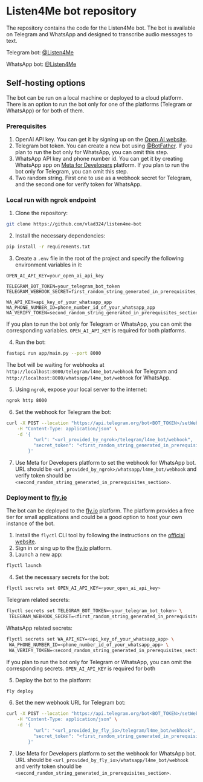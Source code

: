 # Listen4Me bot repository

The repository contains the code for the Listen4Me bot. The bot is available on Telegram and WhatsApp and designed to transcribe audio
messages to text.

Telegram bot: [@Listen4Me](https://t.me/l4me_bot)

WhatsApp bot: [@Listen4Me](https://wa.me/message/CZS3B3D7YNL3C1)

## Self-hosting options

The bot can be run on a local machine or deployed to a cloud platform.
There is an option to run the bot only for one of the platforms (Telegram or WhatsApp) or for both of them.

### Prerequisites

1. OpenAI API key. You can get it by signing up on the [Open AI website](https://platform.openai.com/signup).
2. Telegram bot token. You can create a new bot using [@BotFather](https://t.me/botfather). If you plan to run the bot only for WhatsApp,
   you can omit this step.
3. WhatsApp API key and phone number id. You can get it by creating WhatsApp app
   on [Meta for Developers](https://developers.facebook.com/apps) platform. If you plan to run the bot only for Telegram, you can omit this
   step.
4. Two random string. First one to use as a webhook secret for Telegram, and the second one for verify token for WhatsApp.

### Local run with ngrok endpoint

1. Clone the repository:

```bash
git clone https://github.com/vlad324/listen4me-bot
```

2. Install the necessary dependencies:

```bash
pip install -r requirements.txt
```

3. Create a `.env` file in the root of the project and specify the following environment variables in it:

```
OPEN_AI_API_KEY=your_open_ai_api_key

TELEGRAM_BOT_TOKEN=your_telegram_bot_token
TELEGRAM_WEBHOOK_SECRET=first_random_string_generated_in_prerequisites_section

WA_API_KEY=api_key_of_your_whatsapp_app
WA_PHONE_NUMBER_ID=phone_number_id_of_your_whatsapp_app
WA_VERIFY_TOKEN=second_random_string_generated_in_prerequisites_section
```

If you plan to run the bot only for Telegram or WhatsApp, you can omit the corresponding variables. `OPEN_AI_API_KEY` is required for both
platforms.

4. Run the bot:

```bash
fastapi run app/main.py --port 8000
```

The bot will be waiting for webhooks at `http://localhost:8000/telegram/l4me_bot/webhook` for Telegram
and `http://localhost:8000/whatsapp/l4me_bot/webhook` for WhatsApp.

5. Using `ngrok`, expose your local server to the internet:

```bash
ngrok http 8000
```

6. Set the webhook for Telegram the bot:

```bash
curl -X POST --location "https://api.telegram.org/bot<BOT_TOKEN>/setWebhook" \
    -H "Content-Type: application/json" \
    -d '{
          "url": "<url_provided_by_ngrok>/telegram/l4me_bot/webhook",
          "secret_token": "<first_random_string_generated_in_prerequisites_section>"
        }'
```

7. Use Meta for Developers platform to set the webhook for WhatsApp bot. URL should be `<url_provided_by_ngrok>/whatsapp/l4me_bot/webhook`
   and verify token should be `<second_random_string_generated_in_prerequisites_section>`.

### Deployment to [fly.io](https://fly.io)

The bot can be deployed to the [fly.io](https://fly.io) platform. The platform provides a free tier for small applications and could be a
good option to host your own instance of the bot.

1. Install the `flyctl` CLI tool by following the instructions on
   the [official website](https://fly.io/docs/getting-started/installing-flyctl/).
2. Sign in or sing up to the [fly.io](https://fly.io/docs/hands-on/sign-up-sign-in/) platform.
3. Launch a new app:

```bash
flyctl launch
```

4. Set the necessary secrets for the bot:

```bash
flyctl secrets set OPEN_AI_API_KEY=<your_open_ai_api_key>
```

Telegram related secrets:

```bash
flyctl secrets set TELEGRAM_BOT_TOKEN=<your_telegram_bot_token> \
 TELEGRAM_WEBHOOK_SECRET=<first_random_string_generated_in_prerequisites_section>
```

WhatsApp related secrets:

```bash
flyctl secrets set WA_API_KEY=<api_key_of_your_whatsapp_app> \
 WA_PHONE_NUMBER_ID=<phone_number_id_of_your_whatsapp_app> \
 WA_VERIFY_TOKEN=<second_random_string_generated_in_prerequisites_section>
```

If you plan to run the bot only for Telegram or WhatsApp, you can omit the corresponding secrets. `OPEN_AI_API_KEY` is required for both

5. Deploy the bot to the platform:

```bash
fly deploy
```

6. Set the new webhook URL for Telegram bot:

```bash
curl -X POST --location "https://api.telegram.org/bot<BOT_TOKEN>/setWebhook" \
    -H "Content-Type: application/json" \
    -d '{
          "url": "<url_provided_by_fly_io>/telegram/l4me_bot/webhook",
          "secret_token": "<first_random_string_generated_in_prerequisites_section>"
        }'
```

7. Use Meta for Developers platform to set the webhook for WhatsApp bot. URL should be `<url_provided_by_fly_io>/whatsapp/l4me_bot/webhook`
   and verify token should be `<second_random_string_generated_in_prerequisites_section>`.